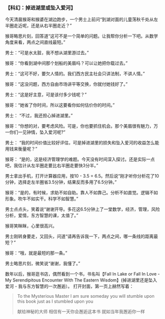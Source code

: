 ### 【科幻：掉进湖里或坠入爱河】

今天清晨猴哥和猴婆在湖边跑步，一个男士上前问“到湖对面的儿童荡秋千处从左半圈走近呢，还是从右半圈走近？”

猴哥略思片刻，回答道“这可不是一个简单的问题。让我帮你分析一下吧。从数学角度来看，两点之间直线最短。” 

男士：“可是水太脏，我不想从湖里游过去。” 

猴哥：“你看到湖中间那个划船的美眉吗？可以让她把你载过去。”

男士：“这可不好，要欠人情的。我们西方民主社会只讲法制，不讲人情。”

猴哥：“这没问题，西方自由市场讲平等交换，你就付她钱好了。”

男士：“这是好主意，可是该付多少钱呢？”

猴哥：“她省了你时间，所以这要看你如何估价你的时间。”

男士： “不过，我还担心掉进湖里。”

猴哥：“你想的对，要考虑风险。可是，你也要抓住机会。那个美眉很有魅力，万一你们一见钟情，坠入爱河呢?”

男士： “我的时间价值比较好评估，可是掉进湖里的损失和坠入爱河的收益怎么能用钱来衡量呢？”

猴哥： “是的，这是经济管理学的难题。今天没有时间深入探讨。还是实际一点吧，我估计从左半圈走要比右半圈走要快3分半。”

男士拿出手机，打开计算器应用，按10 - 3.5 = 6.5。然后说“刚才听你分析花了10分钟，选择走左半圈省3.5分钟，结果反而多用了6.5分钟。”

猴哥：“是的，有时候，求助不如自助。靠人不如靠己。分析不如直觉。逻辑不如形象。吹牛不如实干。科学不如智慧。”

男士点点头，笑着说“谢谢开导。多花这6.5分钟上了一堂数学，经济，管理，风险分析，爱情，东方智慧的课，太值了。”

猴哥笑眯眯，心里很高兴。

男士刚转身要走，又回头，问道“请再告诉我一下，两点之间，哪一条线的距离最短？”

猴哥：“哦，就是最短的那一条。”

男士略思片刻，微笑说“谢谢，我懂了。”

数年以后，猴哥逛书店，偶然看到一个书，书名叫【Fall In Lake or Fall In Love - My Serendipitous Encounter With The Eastern Wisdom】(掉进湖里还是坠入爱河 - 我与东方智慧的一次邂逅）。
打开封面，第一页上赫然写着：
> To the Mysterious Master
> I am sure someday you will stumble upon this book
> just as I stumbled upon you
> 
> 献给神秘的大师
> 相信有一天你会邂逅这本书
> 就如当年我邂逅你一样
